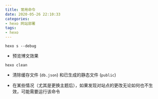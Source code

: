 ```yaml
---
title: 常用命令
date: 2020-05-26 22:10:33
categories:
- hexo 网站部署
tags:
- hexo
---
```


`hexo s --debug `	

- 预览博文效果

`hexo clean`	

- 清除缓存文件 (`db.json`) 和已生成的静态文件 (`public`)

- 在某些情况（尤其是更换主题后），如果发现对站点的更改无论如何也不生效，可能需要运行该命令